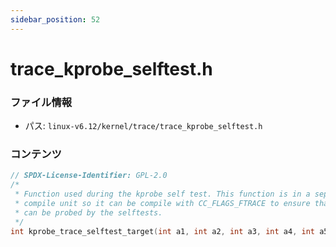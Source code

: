 ```yaml
---
sidebar_position: 52
---
```

# trace_kprobe_selftest.h

### ファイル情報

- パス: `linux-v6.12/kernel/trace/trace_kprobe_selftest.h`

### コンテンツ

```h
// SPDX-License-Identifier: GPL-2.0
/*
 * Function used during the kprobe self test. This function is in a separate
 * compile unit so it can be compile with CC_FLAGS_FTRACE to ensure that it
 * can be probed by the selftests.
 */
int kprobe_trace_selftest_target(int a1, int a2, int a3, int a4, int a5, int a6);

```
